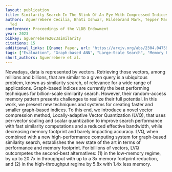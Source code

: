 ```yaml
---
layout: publication
title: Similarity Search In The Blink Of An Eye With Compressed Indices
authors: Aguerrebere Cecilia, Bhati Ishwar, Hildebrand Mark, Tepper Mariano, Willke
  Ted
conference: Proceedings of the VLDB Endowment
year: 2023
bibkey: aguerrebere2023similarity
citations: 15
additional_links: [{name: Paper, url: 'https://arxiv.org/abs/2304.04759'}]
tags: ["Evaluation", "Graph-based ANN", "Large-Scale Search", "Memory Efficiency", "Quantization", "Scalability", "Similarity Search"]
short_authors: Aguerrebere et al.
---
```

Nowadays, data is represented by vectors. Retrieving those vectors, among
millions and billions, that are similar to a given query is a ubiquitous
problem, known as similarity search, of relevance for a wide range of
applications. Graph-based indices are currently the best performing techniques
for billion-scale similarity search. However, their random-access memory
pattern presents challenges to realize their full potential. In this work, we
present new techniques and systems for creating faster and smaller graph-based
indices. To this end, we introduce a novel vector compression method,
Locally-adaptive Vector Quantization (LVQ), that uses per-vector scaling and
scalar quantization to improve search performance with fast similarity
computations and a reduced effective bandwidth, while decreasing memory
footprint and barely impacting accuracy. LVQ, when combined with a new
high-performance computing system for graph-based similarity search,
establishes the new state of the art in terms of performance and memory
footprint. For billions of vectors, LVQ outcompetes the second-best
alternatives: (1) in the low-memory regime, by up to 20.7x in throughput with
up to a 3x memory footprint reduction, and (2) in the high-throughput regime by
5.8x with 1.4x less memory.